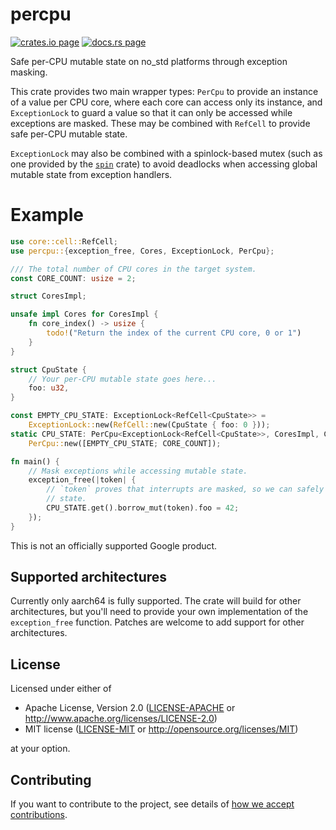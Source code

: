 # percpu

[![crates.io page](https://img.shields.io/crates/v/percpu.svg)](https://crates.io/crates/percpu)
[![docs.rs page](https://docs.rs/percpu/badge.svg)](https://docs.rs/percpu)

Safe per-CPU mutable state on no_std platforms through exception masking.

This crate provides two main wrapper types: `PerCpu` to provide an instance of a value per
CPU core, where each core can access only its instance, and `ExceptionLock` to guard a value
so that it can only be accessed while exceptions are masked. These may be combined with
`RefCell` to provide safe per-CPU mutable state.

`ExceptionLock` may also be combined with a spinlock-based mutex (such as one provided by the
[`spin`](https://crates.io/crates/spin) crate) to avoid deadlocks when accessing global mutable
state from exception handlers.

# Example

```rust
use core::cell::RefCell;
use percpu::{exception_free, Cores, ExceptionLock, PerCpu};

/// The total number of CPU cores in the target system.
const CORE_COUNT: usize = 2;

struct CoresImpl;

unsafe impl Cores for CoresImpl {
    fn core_index() -> usize {
        todo!("Return the index of the current CPU core, 0 or 1")
    }
}

struct CpuState {
    // Your per-CPU mutable state goes here...
    foo: u32,
}

const EMPTY_CPU_STATE: ExceptionLock<RefCell<CpuState>> =
    ExceptionLock::new(RefCell::new(CpuState { foo: 0 }));
static CPU_STATE: PerCpu<ExceptionLock<RefCell<CpuState>>, CoresImpl, CORE_COUNT> =
    PerCpu::new([EMPTY_CPU_STATE; CORE_COUNT]);

fn main() {
    // Mask exceptions while accessing mutable state.
    exception_free(|token| {
        // `token` proves that interrupts are masked, so we can safely access per-CPU mutable
        // state.
        CPU_STATE.get().borrow_mut(token).foo = 42;
    });
}
```

This is not an officially supported Google product.

## Supported architectures

Currently only aarch64 is fully supported. The crate will build for other architectures, but you'll
need to provide your own implementation of the `exception_free` function. Patches are welcome to add
support for other architectures.

## License

Licensed under either of

- Apache License, Version 2.0
  ([LICENSE-APACHE](LICENSE-APACHE) or http://www.apache.org/licenses/LICENSE-2.0)
- MIT license
  ([LICENSE-MIT](LICENSE-MIT) or http://opensource.org/licenses/MIT)

at your option.

## Contributing

If you want to contribute to the project, see details of
[how we accept contributions](CONTRIBUTING.md).
